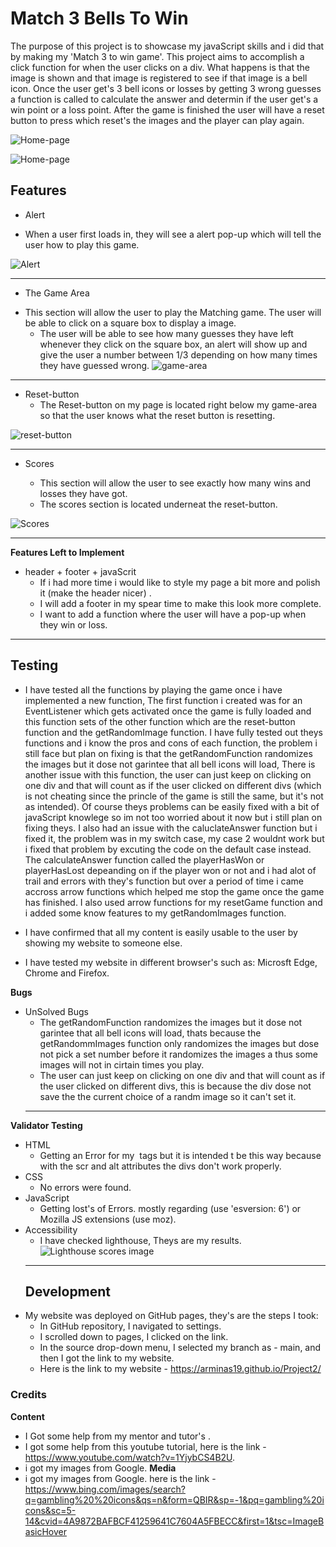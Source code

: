 # Match 3 Bells To Win

The purpose of this project is to showcase my javaScript skills and i did that by making my 
'Match 3 to win game'. This project aims to accomplish a click function for when the user clicks on a div. What happens is that 
the image is shown and that image is registered to see if that image is a bell icon. Once the user get's 3 bell 
icons or losses by getting 3 wrong guesses a function is called to calculate the answer and determin 
if the user get's a win point or a loss point. After the game is finished the user will have a reset button to press
which reset's the images and the player can play again. 

![Home-page](assets/images/Matchinggame.PNG)

![Home-page](assets/images/Matchinggame2.PNG)

## Features 

* Alert 
 + When a user first loads in, they will see a alert pop-up which will tell the user how to play this game. 

![Alert](assets/images/alert!.PNG)
  
***

* The Game Area
 + This section will allow the user to play the Matching game. The user will be able to click on a square box to 
   display a image.  
   + The user will be able to see how many guesses they have left whenever they click on the square box, an alert will show up and give the user a number between 1/3 depending on how many times they have guessed wrong.
 ![game-area](assets/images/game-area.PNG)
   


***

* Reset-button
   + The Reset-button on my page is located right below my game-area so that the user knows what the reset button is resetting.

![reset-button](assets/images/resetB.PNG)
***

* Scores

   + This section will allow the user to see exactly how many wins and losses they have got.
   + The scores section is located underneat the reset-button. 
   

![Scores](assets/images/Scores.PNG)
*** 

**Features Left to Implement**
 * header + footer + javaScrit
   + If i had more time i would like to style my page a bit more and polish it (make the header nicer) .
   + I will add a footer in my spear time to make this look more complete. 
   + I want to add a function where the user will have a pop-up when they win or loss. 

***
    
   ## Testing
   + I have tested all the functions by playing the game once i have implemented a new function, The first function i created was for an EventListener which gets activated once the game is fully loaded and this function sets of the other function which are the reset-button function and the getRandomImage function. I have fully tested out theys functions and i know the pros and cons of each function, the problem i still face but plan on fixing is that the getRandomFunction randomizes the images but it dose not garintee that all bell icons will load, There is another issue with this function, the user can just keep on clicking on one div and that will count as if the user clicked on different divs (which is not cheating since the princle of the game is still the same, but it's not as intended). Of course theys problems can be easily fixed with a bit of javaScript knowlege so im not too worried about it now but i still plan on fixing theys. I also had an issue with the caluclateAnswer function but i fixed it, the problem was in my switch case, my case 2 wouldnt work but i fixed that problem by excuting the code on the default case instead. The calculateAnswer function called the playerHasWon or playerHasLost depeanding on if the player won or not and i had alot of trail and errors with they's function but over a period of time i came accross arrow functions which helped me stop the game once the game has finished. I also used arrow functions for my resetGame function and i added some know features to my getRandomImages function.

   + I have confirmed that all my content is easily usable to the user by showing my website to someone else.
   + I have tested my website in different browser's such as: Microsft Edge, Chrome and Firefox.

   **Bugs** 
* UnSolved Bugs
   + The getRandomFunction randomizes the images but it dose not garintee that all bell icons will load, thats because the getRandommImages function only randomizes the images but dose not pick a set number before it randomizes the images a thus some images will not in cirtain times you play. 
   + The user can just keep on clicking on one div and that will count as if the user clicked on different divs, this is because the div dose not save the the current choice of a randm image so it can't set it.
   *** 
**Validator Testing**
* HTML
   + Getting an Error for my <img> tags but it is intended t be this way because with the scr and alt attributes the divs don't work properly. 
* CSS 
   + No errors were found.
* JavaScript
   + Getting lost's of  Errors. mostly regarding  (use 'esversion: 6') or Mozilla JS extensions (use moz). 
* Accessibility 
   + I have checked lighthouse, Theys are my results.
   ![Lighthouse scores image](assets/images/lighthouse.PNG)
   ***
   ## Development
* My website was deployed on GitHub pages, they's are the steps I took:
   + In GitHub repository, I navigated to settings. 
   + I scrolled down to pages, I clicked on the link. 
   + In the source drop-down menu, I selected my branch as - main, and then I got the link to my website. 
   * Here is the link to my website - https://arminas19.github.io/Project2/ 
 ### Credits 
   **Content** 
   + I Got some help from my mentor and tutor's . 
   + I got some help from this youtube tutorial, here is the link - https://www.youtube.com/watch?v=1YjybCS4B2U.
   + i got my images from Google. 
**Media**
   + i got my images from Google. here is the link - https://www.bing.com/images/search?q=gambling%20%20icons&qs=n&form=QBIR&sp=-1&pq=gambling%20icons&sc=5-14&cvid=4A9872BAFBCF41259641C7604A5FBECC&first=1&tsc=ImageBasicHover
